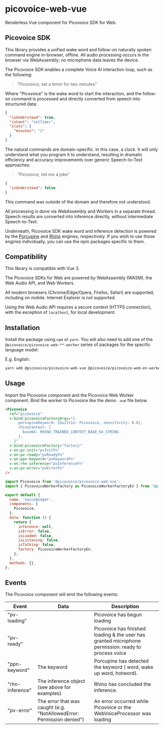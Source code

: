 # picovoice-web-vue

Renderless Vue component for Picovoice SDK for Web.

## Picovoice SDK

This library provides a unified wake word and follow-on naturally spoken command engine in-browser, offline. All audio processing occurs in the browser via WebAssembly; no microphone data leaves the device.

The Picovoice SDK enables a complete Voice AI interaction loop, such as the following:

> "Picovoice, set a timer for two minutes"

Where "Picovoice" is the wake word to start the interaction, and the follow-on command is processed and directly converted from speech into structured data:

```json
{
  "isUnderstood": true,
  "intent": "setTimer",
  "slots": {
    "minutes": "2"
  }
}
```

The natural commands are domain-specific. In this case, a clock. It will only understand what you program it to understand, resulting in dramatic efficiency and accuracy improvements over generic Speech-to-Text approaches:

> "Picovoice, tell me a joke"

```json
{
  "isUnderstood": false
}
```

This command was outside of the domain and therefore not understood.

All processing is done via WebAssembly and Workers in a separate thread. Speech results are converted into inference directly, without intermediate Speech-to-Text.

Underneath, Picovoice SDK wake word and inference detection is powered by the [Porcupine](https://picovoice.ai/platform/porcupine/) and [Rhino](https://picovoice.ai/platform/porcupine/) engines, respectively. If you wish to use those engines individually, you can use the npm packages specific to them.

## Compatibility

This library is compatible with Vue 3.

The Picovoice SDKs for Web are powered by WebAssembly (WASM), the Web Audio API, and Web Workers.

All modern browsers (Chrome/Edge/Opera, Firefox, Safari) are supported, including on mobile. Internet Explorer is _not_ supported.

Using the Web Audio API requires a secure context (HTTPS connection), with the exception of `localhost`, for local development.

## Installation

Install the package using `npm` or `yarn`. You will also need to add one of the `@picovoice/picovoice-web-**-worker` series of packages for the specific language model:

E.g. English:

```bash
yarn add @picovoice/picovoice-web-vue @picovoice/picovoice-web-en-worker
```

## Usage

Import the Picovoice component and the Picovoice Web Worker component. Bind the worker to Picovoice like the demo `.vue` file below.

```html
<Picovoice
  ref="picovoice"
  v-bind:picovoiceFactoryArgs="{
      porcupineKeyword: {builtin: Picovoice, sensitivity: 0.6},
      rhinoContext: {
        base64: RHINO_TRAINED_CONTEXT_BASE_64_STRING
      },
    }"
  v-bind:picovoiceFactory="factory"
  v-on:pv-init="pvInitFn"
  v-on:pv-ready="pvReadyFn"
  v-on:ppn-keyword="pvKeywordFn"
  v-on:rhn-inference="pvInferenceFn"
  v-on:pv-error="pvErrorFn"
/>
```

```javascript
import Picovoice from '@picovoice/picovoice-web-vue';
import { PicovoiceWorkerFactory as PicovoiceWorkerFactoryEn } from '@picovoice/picovoice-web-en-worker';

export default {
  name: 'VoiceWidget',
  components: {
    Picovoice,
  },
  data: function () {
    return {
      inference: null,
      isError: false,
      isLoaded: false,
      isListening: false,
      isTalking: false,
      factory: PicovoiceWorkerFactoryEn,
    };
  },
  methods: {},
};
```

## Events

The Picovoice component will emit the following events:

| Event           | Data                                                                  | Description                                                                                         |
| --------------- | --------------------------------------------------------------------- | --------------------------------------------------------------------------------------------------- |
| "pv-loading"    |                                                                       | Picovoice has begun loading                                                                         |
| "pv-ready"      |                                                                       | Picovoice has finished loading & the user has granted microphone permission: ready to process voice |
| "ppn-keyword"   | The keyword                                                           | Porcupine has detected the keyword ( word, wake up word, hotword).                                  |
| "rhn-inference" | The inference object (see above for examples)                         | Rhino has concluded the inference.                                                                  |
| "pv-error"      | The error that was caught (e.g. "NotAllowedError: Permission denied") | An error occurred while Picovoice or the WebVoiceProcessor was loading                              |
